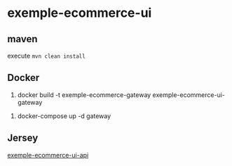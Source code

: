 # exemple-ecommerce-ui

## maven

<p>execute <code>mvn clean install</code></p>

## Docker

<ol>
<li>docker build -t exemple-ecommerce-gateway exemple-ecommerce-ui-gateway</li>
</ol>

<ol>
<li>docker-compose up -d gateway</li>
</ol>

## Jersey

[exemple-ecommerce-ui-api](/exemple-ecommerce-ui-api)
